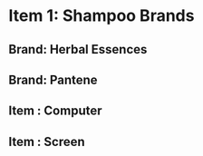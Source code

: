 # Item 1: Shampoo Brands

## Brand: Herbal Essences

## Brand: Pantene

## Item : Computer

## Item : Screen
